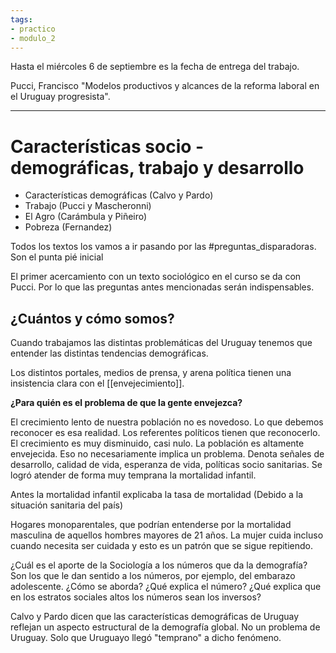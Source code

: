 ```yaml
---
tags:
- practico
- modulo_2
---
```


Hasta el miércoles 6 de septiembre es la fecha de entrega del trabajo.

Pucci, Francisco "Modelos productivos y alcances de la reforma laboral en el Uruguay progresista".

---
# Características socio - demográficas, trabajo y desarrollo

- Características demográficas (Calvo y Pardo) 
- Trabajo (Pucci y Mascheronni)
- El Agro (Carámbula y Piñeiro)
- Pobreza (Fernandez)

Todos los textos los vamos a ir pasando por las #preguntas_disparadoras. Son el punta pié inicial

El primer acercamiento con un texto sociológico en el curso se da con Pucci. Por lo que las preguntas antes mencionadas serán indispensables.

## ¿Cuántos y cómo somos?
Cuando trabajamos las distintas problemáticas del Uruguay tenemos que entender las distintas tendencias demográficas. 

Los distintos portales, medios de prensa, y arena política tienen una insistencia clara con el [[envejecimiento]].

**¿Para quién es el problema de que la gente envejezca?**

El crecimiento lento de nuestra población no es novedoso. Lo que debemos reconocer es esa realidad. Los referentes políticos tienen que reconocerlo. 
El crecimiento es muy disminuido, casi nulo. La población es altamente envejecida. Eso no necesariamente implica un problema. Denota señales de desarrollo, calidad de vida, esperanza de vida, políticas socio sanitarias. Se logró atender de forma muy temprana la mortalidad infantil. 

Antes la mortalidad infantil explicaba la tasa de mortalidad (Debido a la situación sanitaria del país)


Hogares monoparentales, que podrían entenderse por la mortalidad masculina de aquellos hombres mayores de 21 años. La mujer cuida incluso cuando necesita ser cuidada y esto es un patrón que se sigue repitiendo.


¿Cuál es el aporte de la Sociología a los números que da la demografía?
Son los que le dan sentido a los números, por ejemplo, del embarazo adolescente. ¿Cómo se aborda? ¿Qué explica el número?
¿Qué explica que en los estratos sociales altos los números sean los inversos?


Calvo y Pardo dicen que las características demográficas de Uruguay reflejan un aspecto estructural de la demografía global. No un problema de Uruguay. Solo que Uruguayo llegó "temprano" a dicho fenómeno.



